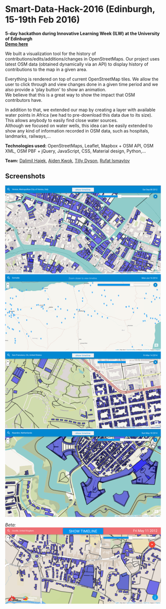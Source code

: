 # Smart-Data-Hack-2016 (Edinburgh, 15-19th Feb 2016)

**5-day hackathon during Innovative Learning Week (ILW) at the University of Edinburgh**  
**[Demo here](https://www.youtube.com/watch?v=WzWmvNUBAPs)**

We built a visualization tool for the history of contributions/edits/additions/changes in OpenStreetMaps. Our project uses latest OSM data (obtained dynamically via an API) to display history of contributions to the map in a given area.  

Everything is rendered on top of current OpenStreetMap tiles. We allow the user to click through and view changes done in a given time period and we also provide a 'play button' to show an animation.  
We believe that this is a great way to show the impact that OSM contributors have.

In addition to that, we extended our map by creating a layer with available water points in Africa (we had to pre-download this data due to its size). This allows anybody to easily find close water sources.  
Although we focused on water wells, this idea can be easily extended to show any kind of information recorded in OSM data, such as hospitals, landmarks, railways,...

**Technologies used:** OpenStreetMaps, Leaflet, Mapbox + OSM API, OSM XML, OSM PBF + jQuery, JavaScript, CSS, Material design, Python,...

**Team:** [Dalimil Hajek](https://github.com/dalimil), [Aiden Kwok](https://github.com/Aidenkwok), [Tilly Dyson](https://github.com/tillydyson), [Rufat Ismaylov](https://github.com/rufat24)


## Screenshots
![Smart Data Hack 01](https://github.com/Dalimil/Smart-Data-Hack-2016/blob/master/screenshots/Screenshot_1.png)
![Smart Data Hack 02](https://github.com/Dalimil/Smart-Data-Hack-2016/blob/master/screenshots/Screenshot_2.png)
![Smart Data Hack 03](https://github.com/Dalimil/Smart-Data-Hack-2016/blob/master/screenshots/Screenshot_3.png)
![Smart Data Hack 04](https://github.com/Dalimil/Smart-Data-Hack-2016/blob/master/screenshots/Screenshot_4.png)



*Beta:*
![Smart Data Hack 06](https://github.com/Dalimil/Smart-Data-Hack-2016/blob/master/screenshots/Screenshot_beta2.png)